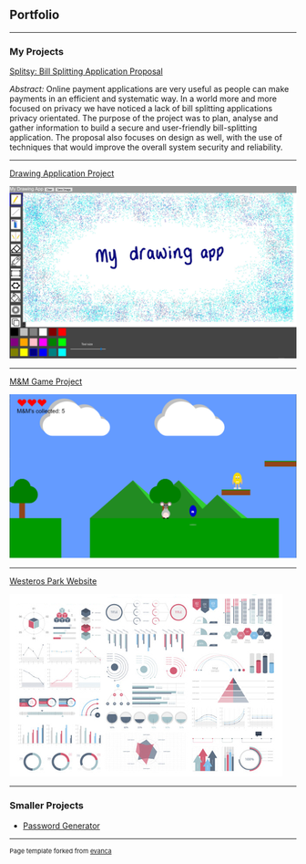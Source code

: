 ## Portfolio

---

### My Projects

[Splitsy: Bill Splitting Application Proposal](/splitsy)

*Abstract:* Online payment applications are very useful as people can make payments in an efficient and systematic way. In a world more and more focused on privacy we have noticed a lack of bill splitting applications privacy orientated. The purpose of the project was to plan, analyse and gather information to build a secure and user-friendly bill-splitting application. The proposal also focuses on design as well, with the use of techniques that would improve the overall system security and reliability.

---

[Drawing Application Project](/drawing_app)

<img src="images/drawingApp-coverImage.jpg"/>

---
[M&M Game Project](/m&m_game)

<img src="images/m&mGame-coverImage.png"/>

---
[Westeros Park Website](westeros)

<img src="images/dummy_thumbnail.jpg?raw=true"/>

---

### Smaller Projects 

- [Password Generator](https://github.com/ysmnpksy/passwordGenerator)



---
<p style="font-size:11px">Page template forked from <a href="https://github.com/evanca/quick-portfolio">evanca</a></p>
<!-- Remove above link if you don't want to attibute -->
